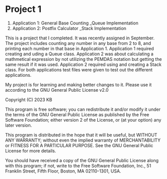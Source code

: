 # Project 1
1. Application 1: General Base Counting
   _Queue Implementation
1. Application 2: Postfix Calculator
   _Stack Implementation

  This is a project that I completed. It was recently assigned in September. The project includes counting any number in any base from 2 to 8, and printing each number in that base in Application 1. Application 1 required creating and uding a Queue class. Application 2 was about calculating a mathmetical expression by not utilizing the PEMDAS notation but getting the same result if it was used. Application 2 required using and creating a Stack class. For both applications test files were given to test out the different applications.

My project is for learning and making better changes to it. Please use it according to the GNU General Public License v2.0

Copyright (C) 2023 KB

This program is free software; you can redistribute it and/or
modify it under the terms of the GNU General Public License
as published by the Free Software Foundation; either version 2
of the License, or (at your option) any later version.

This program is distributed in the hope that it will be useful,
but WITHOUT ANY WARRANTY; without even the implied warranty of
MERCHANTABILITY or FITNESS FOR A PARTICULAR PURPOSE.  See the
GNU General Public License for more details.

You should have received a copy of the GNU General Public License
along with this program; if not, write to the Free Software
Foundation, Inc., 51 Franklin Street, Fifth Floor, Boston, MA  02110-1301, USA.
